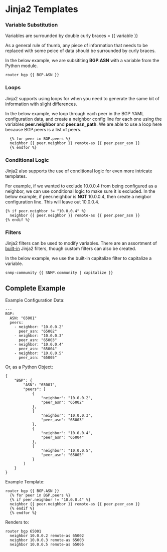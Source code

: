 # Jinja2 Templates   

### Variable Substitution
Variables are surrounded by double curly braces = {{ variable }}   

As a general rule of thumb, any piece of information that needs to be replaced with some peice of data should be surrounded by curly braces.   

In the below example, we are subsititing **BGP.ASN** with a variable from the Python module.
```
router bgp {{ BGP.ASN }}
```

### Loops   
Jinja2 supports using loops for when you need to generate the same bit of information with slight differences.

In the below example, we loop through each peer in the BGP YAML configuration data, and create a neighbor config line for each one using the variables **peer.neighbor** and **peer.asn_path**. We are able to use a loop here because BGP.peers is a list of peers.
```
  {% for peer in BGP.peers %}
  neighbor {{ peer.neighbor }} remote-as {{ peer.peer_asn }}
  {% endfor %}
```

### Conditional Logic   
Jinja2 also supports the use of conditional logic for even more intricate templates.

For example, if we wanted to exclude 10.0.0.4 from being configured as a neighbor, we can use conditional logic to make sure it is excluded. In the below example, if peer.neighbor is **NOT** 10.0.0.4, then create a neigbor configuration line. This will leave out 10.0.0.4.
```
{% if peer.neighbor != "10.0.0.4" %}
  neighbor {{ peer.neighbor }} remote-as {{ peer.peer_asn }}
{% endif %}
```

### Filters
Jinja2 filters can be used to modify variables. There are an assortment of [built-in](https://jinja.palletsprojects.com/en/3.1.x/templates/#builtin-filters) Jinja2 filters, though custom filters can also be created.

In the below example, we use the built-in capitalize filter to capitalize a variable.
```
snmp-community {{ SNMP.community | capitalize }}
```


## Complete Example
Example Configuration Data:
```
---
BGP:
  ASN: "65001"
  peers:
    - neighbor: "10.0.0.2"
      peer_asn: "65002"
    - neighbor: "10.0.0.3"
      peer_asn: "65003"
    - neighbor: "10.0.0.4"
      peer_asn: "65004"
    - neighbor: "10.0.0.5"
      peer_asn: "65005"
```
Or, as a Python Object:
```
{
    "BGP": {
        "ASN": "65001",
        "peers": [
            {
                "neighbor": "10.0.0.2",
                "peer_asn": "65002"
            },
            {
                "neighbor": "10.0.0.3",
                "peer_asn": "65003"
            },
            {
                "neighbor": "10.0.0.4",
                "peer_asn": "65004"
            },
            {
                "neighbor": "10.0.0.5",
                "peer_asn": "65005"
            }
        ]
    }
}
```

Example Template:
```
router bgp {{ BGP.ASN }}
  {% for peer in BGP.peers %}
  {% if peer.neighbor != "10.0.0.4" %}
  neighbor {{ peer.neighbor }} remote-as {{ peer.peer_asn }}
  {% endif %}
  {% endfor %}
```

Renders to:
```
router bgp 65001
  neighbor 10.0.0.2 remote-as 65002
  neighbor 10.0.0.3 remote-as 65003
  neighbor 10.0.0.5 remote-as 65005
```
